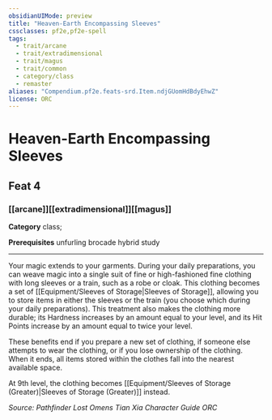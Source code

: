 ```yaml
---
obsidianUIMode: preview
title: "Heaven-Earth Encompassing Sleeves"
cssclasses: pf2e,pf2e-spell
tags:
  - trait/arcane
  - trait/extradimensional
  - trait/magus
  - trait/common
  - category/class
  - remaster
aliases: "Compendium.pf2e.feats-srd.Item.ndjGUomHdBdyEhwZ"
license: ORC
---
```

# Heaven-Earth Encompassing Sleeves
## Feat 4
### [[arcane]][[extradimensional]][[magus]]

**Category** class; 



**Prerequisites** unfurling brocade hybrid study
* * *
Your magic extends to your garments. During your daily preparations, you can weave magic into a single suit of fine or high-fashioned fine clothing with long sleeves or a train, such as a robe or cloak. This clothing becomes a set of [[Equipment/Sleeves of Storage|Sleeves of Storage]], allowing you to store items in either the sleeves or the train (you choose which during your daily preparations). This treatment also makes the clothing more durable; its Hardness increases by an amount equal to your level, and its Hit Points increase by an amount equal to twice your level.

These benefits end if you prepare a new set of clothing, if someone else attempts to wear the clothing, or if you lose ownership of the clothing. When it ends, all items stored within the clothes fall into the nearest available space.

At 9th level, the clothing becomes [[Equipment/Sleeves of Storage (Greater)|Sleeves of Storage (Greater)]] instead.

*Source: Pathfinder Lost Omens Tian Xia Character Guide*
*ORC*